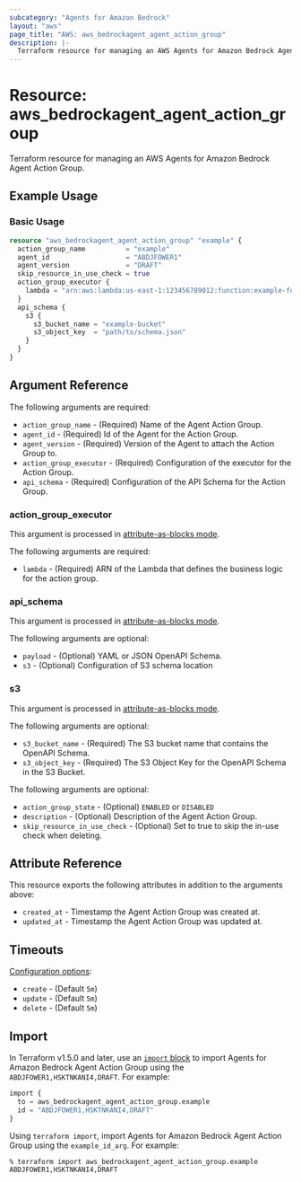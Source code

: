 ```yaml
---
subcategory: "Agents for Amazon Bedrock"
layout: "aws"
page_title: "AWS: aws_bedrockagent_agent_action_group"
description: |-
  Terraform resource for managing an AWS Agents for Amazon Bedrock Agent Action Group.
---
```

# Resource: aws_bedrockagent_agent_action_group

Terraform resource for managing an AWS Agents for Amazon Bedrock Agent Action Group.

## Example Usage

### Basic Usage

```terraform
resource "aws_bedrockagent_agent_action_group" "example" {
  action_group_name          = "example"
  agent_id                   = "ABDJFOWER1"
  agent_version              = "DRAFT"
  skip_resource_in_use_check = true
  action_group_executor {
    lambda = "arn:aws:lambda:us-east-1:123456789012:function:example-function"
  }
  api_schema {
    s3 {
      s3_bucket_name = "example-bucket"
      s3_object_key  = "path/to/schema.json"
    }
  }
}

```

## Argument Reference

The following arguments are required:

* `action_group_name` - (Required) Name of the Agent Action Group.
* `agent_id` - (Required) Id of the Agent for the Action Group.
* `agent_version` - (Required) Version of the Agent to attach the Action Group to.
* `action_group_executor` - (Required) Configuration of the executor for the Action Group.
* `api_schema` - (Required) Configuration of the API Schema for the Action Group.

### action_group_executor

This argument is processed in [attribute-as-blocks mode](https://www.terraform.io/docs/configuration/attr-as-blocks.html).

The following arguments are required:

* `lambda` - (Required) ARN of the Lambda that defines the business logic for the action group.

### api_schema

This argument is processed in [attribute-as-blocks mode](https://www.terraform.io/docs/configuration/attr-as-blocks.html).

The following arguments are optional:

* `payload` - (Optional) YAML or JSON OpenAPI Schema.
* `s3` - (Optional) Configuration of S3 schema location

### s3

This argument is processed in [attribute-as-blocks mode](https://www.terraform.io/docs/configuration/attr-as-blocks.html).

The following arguments are optional:

* `s3_bucket_name` - (Required) The S3 bucket name that contains the OpenAPI Schema.
* `s3_object_key` - (Required) The S3 Object Key for the OpenAPI Schema in the S3 Bucket.

The following arguments are optional:

* `action_group_state` - (Optional) `ENABLED` or `DISABLED`
* `description` - (Optional) Description of the Agent Action Group.
* `skip_resource_in_use_check` - (Optional) Set to true to skip the in-use check when deleting.

## Attribute Reference

This resource exports the following attributes in addition to the arguments above:

* `created_at` - Timestamp the Agent Action Group was created at.
* `updated_at` - Timestamp the Agent Action Group was updated at.

## Timeouts

[Configuration options](https://developer.hashicorp.com/terraform/language/resources/syntax#operation-timeouts):

* `create` - (Default `5m`)
* `update` - (Default `5m`)
* `delete` - (Default `5m`)

## Import

In Terraform v1.5.0 and later, use an [`import` block](https://developer.hashicorp.com/terraform/language/import) to import Agents for Amazon Bedrock Agent Action Group using the `ABDJFOWER1,HSKTNKANI4,DRAFT`. For example:

```terraform
import {
  to = aws_bedrockagent_agent_action_group.example
  id = "ABDJFOWER1,HSKTNKANI4,DRAFT"
}
```

Using `terraform import`, import Agents for Amazon Bedrock Agent Action Group using the `example_id_arg`. For example:

```console
% terraform import aws_bedrockagent_agent_action_group.example ABDJFOWER1,HSKTNKANI4,DRAFT
```
